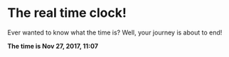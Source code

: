 # The real time clock!

Ever wanted to know what the time is? Well, your journey is about to end!

**The time is Nov 27, 2017, 11:07**